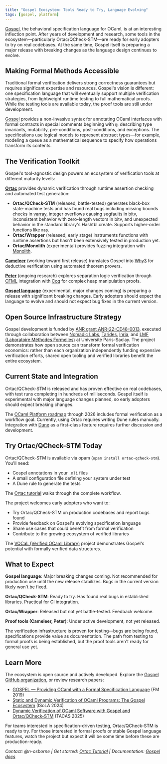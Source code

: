 ```yaml
---
title: "Gospel Ecosystem: Tools Ready to Try, Language Evolving"
tags: [gospel, platform]
---
```


[Gospel](https://github.com/ocaml-gospel/gospel), the behavioral specification language for OCaml, is at an interesting inflection point. After years of development and research, some tools in the ecosystem—particularly Ortac/QCheck-STM—are ready for early adopters to try on real codebases. At the same time, Gospel itself is preparing a major release with breaking changes as the language design continues to evolve.

## Making Formal Methods Accessible

Traditional formal verification delivers strong correctness guarantees but requires significant expertise and resources. Gospel's vision is different: one specification language that will eventually support multiple verification strategies, from lightweight runtime testing to full mathematical proofs. While the testing tools are available today, the proof tools are still under development.

[Gospel](https://ocaml-gospel.github.io/gospel/) provides a non-invasive syntax for annotating OCaml interfaces with formal contracts in special comments beginning with `@`, describing type invariants, mutability, pre-conditions, post-conditions, and exceptions. The specifications use logical models to represent abstract types—for example, modeling a queue as a mathematical sequence to specify how operations transform its contents.

## The Verification Toolkit

Gospel's tool-agnostic design powers an ecosystem of verification tools at different maturity levels:

**[Ortac](https://github.com/ocaml-gospel/ortac)** provides dynamic verification through runtime assertion checking and automated test generation:

- **Ortac/QCheck-STM** (released, battle-tested) generates black-box state-machine tests and has found real bugs including missing bounds checks in [varray](https://github.com/art-w/varray), integer overflows causing segfaults in [bitv](https://github.com/backtracking/bitv), inconsistent behavior with zero-length vectors in bitv, and unexpected behavior in the standard library's Hashtbl.create. Supports higher-order functions like `map`.
- **Ortac/Wrapper** (released, early stage) instruments functions with runtime assertions but hasn't been extensively tested in production yet.
- **Ortac/Monolith** (experimental) provides fuzzing integration with [Monolith](https://gitlab.inria.fr/fpottier/monolith).

**[Cameleer](https://github.com/ocaml-gospel/cameleer)** (working toward first release) translates Gospel into [Why3](https://why3.lri.fr/) for deductive verification using automated theorem provers.

**[Peter](https://github.com/ocaml-gospel/peter)** (ongoing research) explores separation logic verification through [CFML](https://gitlab.inria.fr/charguer/cfml) integration with [Coq](https://coq.inria.fr/) for complex heap manipulation proofs.

**[Gospel language](https://github.com/ocaml-gospel/gospel)** (experimental, major changes coming) is preparing a release with significant breaking changes. Early adopters should expect the language to evolve and should not expect bug fixes in the current version.

## Open Source Infrastructure Strategy

Gospel development is funded by [ANR grant ANR-22-CE48-0013](https://anr.fr/Project-ANR-22-CE48-0013), executed through collaboration between [Nomadic Labs](https://www.nomadic-labs.com/), [Tarides](https://tarides.com/), [Inria](https://www.inria.fr/), and [LMF (Laboratoire Méthodes Formelles)](https://lmf.cnrs.fr/) at Université Paris-Saclay. The project demonstrates how open source can transform formal verification economics: rather than each organization independently funding expensive verification efforts, shared open tooling and verified libraries benefit the entire ecosystem.

## Current State and Integration

Ortac/QCheck-STM is released and has proven effective on real codebases, with test runs completing in hundreds of milliseconds. Gospel itself is experimental with major language changes planned, so early adopters should expect breaking changes.

The [OCaml Platform roadmap](https://ocaml.org/tools/platform-roadmap#w22-formal-verification) through 2026 includes formal verification as a workflow goal. Currently, using Ortac requires writing Dune rules manually. Integration with [Dune](https://dune.build/) as a first-class feature requires further discussion and development.

## Try Ortac/QCheck-STM Today

Ortac/QCheck-STM is available via opam (`opam install ortac-qcheck-stm`). You'll need:
- Gospel annotations in your `.mli` files
- A small configuration file defining your system under test
- A Dune rule to generate the tests

The [Ortac tutorial](https://tarides.com/blog/2025-09-10-dynamic-formal-verification-in-ocaml-an-ortac-qcheck-stm-tutorial/) walks through the complete workflow.

The project welcomes early adopters who want to:
- Try Ortac/QCheck-STM on production codebases and report bugs found
- Provide feedback on Gospel's evolving specification language
- Share use cases that could benefit from formal verification
- Contribute to the growing ecosystem of verified libraries

The [VOCaL (Verified OCaml Library)](https://github.com/vocal-project/vocal) project demonstrates Gospel's potential with formally verified data structures.

## What to Expect

**Gospel language**: Major breaking changes coming. Not recommended for production use until the new release stabilizes. Bugs in the current version likely won't be fixed.

**Ortac/QCheck-STM**: Ready to try. Has found real bugs in established libraries. Practical for CI integration.

**Ortac/Wrapper**: Released but not yet battle-tested. Feedback welcome.

**Proof tools (Cameleer, Peter)**: Under active development, not yet released.

The verification infrastructure is proven for testing—bugs are being found, specifications provide value as documentation. The path from testing to formal proofs is being established, but the proof tools aren't ready for general use yet.

## Learn More

The ecosystem is open source and actively developed. Explore the [Gospel GitHub organization](https://github.com/ocaml-gospel), or review research papers:
- [GOSPEL — Providing OCaml with a Formal Specification Language](https://inria.hal.science/hal-02157484/file/final.pdf) (FM 2019)
- [Static and Dynamic Verification of OCaml Programs: The Gospel Ecosystem](https://arxiv.org/pdf/2407.17289) (ISoLA 2024)
- [Dynamic Verification of OCaml Software with Gospel and Ortac/QCheck-STM](https://hal.science/hal-05073121v1/document) (TACAS 2025)

For teams interested in specification-driven testing, Ortac/QCheck-STM is ready to try. For those interested in formal proofs or stable Gospel language features, watch the project but expect it will be some time before these are production-ready.

*Contact: @n-osborne | Get started: [Ortac Tutorial](https://tarides.com/blog/2025-09-10-dynamic-formal-verification-in-ocaml-an-ortac-qcheck-stm-tutorial/) | Documentation: [Gospel docs](https://ocaml-gospel.github.io/gospel/)*